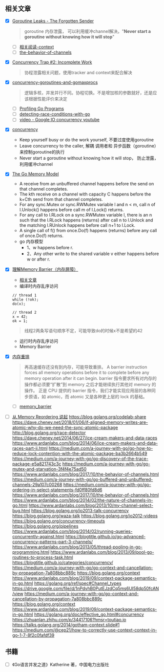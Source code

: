 ## 相关文章
- [X] [Goroutine Leaks - The Forgotten Sender](https://www.ardanlabs.com/blog/2018/11/goroutine-leaks-the-forgotten-sender.html)
  > goroutine 内存泄露， 可以利用缓冲channel解决。"**Never start a goroutine without knowing how it will stop**"
  - [ ] [相关阅读-context](https://blog.golang.org/context)
  - [ ] [the-behavior-of-channels](https://www.ardanlabs.com/blog/2017/10/the-behavior-of-channels.html)
- [X] [Concurrency Trap #2: Incomplete Work](https://www.ardanlabs.com/blog/2019/04/concurrency-trap-2-incomplete-work.html)
  > 协程泄露相关问题，使用tracker and context来配合解决
- [X] [concurrency-goroutines-and-gomaxprocs](https://www.ardanlabs.com/blog/2014/01/concurrency-goroutines-and-gomaxprocs.html)
  > 逻辑多核，并发并行不同。协程切换。不是增加核的参数就好，还是应该根据性能评价来决定 
  - [ ] [Profiling Go Programs](https://blog.golang.org/pprof)
  - [ ] [detecting-race-conditions-with-go](https://www.ardanlabs.com/blog/2013/09/detecting-race-conditions-with-go.html)
  - [ ] [video - Google IO concurrency youtube](https://www.youtube.com/watch?v=f6kdp27TYZs)
- [X] [concurrency](https://dave.cheney.net/practical-go/presentations/qcon-china.html#_concurrency)
  - Keep yourself busy or do the work yourself, 不要过度使用goroutine
  - Leave concurrency to the caller, 解耦 调用者和 异步函数（goroutine）来控制goroutine的执行
  - Never start a goroutine without knowing how it will stop， 防止泄露，利用缓冲channel
- [X] [The Go Memory Model](https://golang.org/ref/mem)
  - A receive from an unbuffered channel happens before the send on that channel completes.
  - The kth receive on a channel with capacity C happens before the k+Cth send from that channel completes.
  - For any sync.Mutex or sync.RWMutex variable l and n < m, call n of l.Unlock() happens before call m of l.Lock() returns.
  - For any call to l.RLock on a sync.RWMutex variable l, there is an n such that the l.RLock happens (returns) after call n to l.Unlock and the matching l.RUnlock happens before call n+1 to l.Lock.
  - A single call of f() from once.Do(f) happens (returns) before any call of once.Do(f) returns.
  - go 内存模型
	- 1、w happens before r.
	- 2、Any other write to the shared variable v either happens before w or after r.
- [X] [理解Memory Barrier（内存屏障）](https://blog.csdn.net/caoshangpa/article/details/78853919)
  - [相关文章](https://blog.csdn.net/world_hello_100/article/details/50131497)
  - 编译时内存乱序访问
  ```
  // thread 1
  while (!ok);
  do(x);
  
  // thread 2
  x = 42;
  ok = 1;
  ```
  > 线程2两条写语句顺序不定，可能导致do的时候x不是希望的42
  - 运行时内存乱序访问
  - Memory Barrier

- [X] [内存重排](https://blog.csdn.net/qcrao/article/details/92759907)
  > 再高速缓存还没有到内存，可能导致重排。
  A barrier instruction forces all memory operations before it to complete before any memory operation after it can begin.
  barrier 指令要求所有对内存的操作都必须要“扩散”到 memory 之后才能继续执行其他对 memory 的操作。
  正是 CPU 提供的 barrier 指令，我们才能实现应用层的各种同步原语，如 atomic，而 atomic 又是各种更上层的 lock 的基础。
  - [ ] [memory_barrier](https://github.com/cch123/golang-notes/blob/master/memory_barrier.md)
- [ ] [从 Memory Reordering 说起](https://cch123.github.io/ooo/)
https://blog.golang.org/codelab-share
https://dave.cheney.net/2018/01/06/if-aligned-memory-writes-are-atomic-why-do-we-need-the-sync-atomic-package
http://blog.golang.org/race-detector
https://dave.cheney.net/2014/06/27/ice-cream-makers-and-data-races
https://www.ardanlabs.com/blog/2014/06/ice-cream-makers-and-data-races-part-ii.html
https://medium.com/a-journey-with-go/go-how-to-reduce-lock-contention-with-the-atomic-package-ba3b2664b549
https://medium.com/a-journey-with-go/go-discovery-of-the-trace-package-e5a821743c3c
https://medium.com/a-journey-with-go/go-mutex-and-starvation-3f4f4e75ad50
https://www.ardanlabs.com/blog/2017/10/the-behavior-of-channels.html
https://medium.com/a-journey-with-go/go-buffered-and-unbuffered-channels-29a107c00268
https://medium.com/a-journey-with-go/go-ordering-in-select-statements-fd0ff80fd8d6
https://www.ardanlabs.com/blog/2017/10/the-behavior-of-channels.html
https://www.ardanlabs.com/blog/2014/02/the-nature-of-channels-in-go.html
https://www.ardanlabs.com/blog/2013/10/my-channel-select-bug.html
https://blog.golang.org/io2013-talk-concurrency
https://blog.golang.org/waza-talk
https://blog.golang.org/io2012-videos
https://blog.golang.org/concurrency-timeouts
https://blog.golang.org/pipelines
https://www.ardanlabs.com/blog/2014/02/running-queries-concurrently-against.html
https://blogtitle.github.io/go-advanced-concurrency-patterns-part-3-channels/
https://www.ardanlabs.com/blog/2013/05/thread-pooling-in-go-programming.html
https://www.ardanlabs.com/blog/2013/09/pool-go-routines-to-process-task.html
https://blogtitle.github.io/categories/concurrency/
https://medium.com/a-journey-with-go/go-context-and-cancellation-by-propagation-7a808bbc889c
https://blog.golang.org/context
https://www.ardanlabs.com/blog/2019/09/context-package-semantics-in-go.html
https://golang.org/ref/spec#Channel_types
https://drive.google.com/file/d/1nPdvhB0PutEJzdCq5ms6UI58dp50fcAN/view
https://medium.com/a-journey-with-go/go-context-and-cancellation-by-propagation-7a808bbc889c
https://blog.golang.org/context
https://www.ardanlabs.com/blog/2019/09/context-package-semantics-in-go.html
https://golang.org/doc/effective_go.html#concurrency
https://zhuanlan.zhihu.com/p/34417106?hmsr=toutiao.io
https://talks.golang.org/2014/gotham-context.slide#1
https://medium.com/@cep21/how-to-correctly-use-context-context-in-go-1-7-8f2c0fafdf39


## 书籍
- [ ] 《Go语言并发之道》Katherine 著，中国电力出版社
